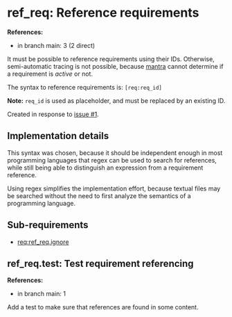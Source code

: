 # ref_req: Reference requirements

**References:**

- in branch main: 3 (2 direct)

It must be possible to reference requirements using their IDs.
Otherwise, semi-automatic tracing is not possible, because [mantra](https://github.com/mhatzl/mantra) cannot determine if a requirement is *active* or not.

The syntax to reference requirements is: `[req:req_id]`

**Note:** `req_id` is used as placeholder, and must be replaced by an existing ID.

Created in response to [issue #1](https://github.com/mhatzl/mantra/issues/1).

## Implementation details

This syntax was chosen, because it should be independent enough in most programming languages that regex can be used to search for references,
while still being able to distinguish an expression from a requirement reference.

Using regex simplifies the implementation effort, because textual files may be searched without the need to first analyze the semantics of a programming language.

## Sub-requirements

- [req:ref_req.ignore](5-REQ-ref_req.ignore)

## ref_req.test: Test requirement referencing

**References:**

- in branch main: 1

Add a test to make sure that references are found in some content.

